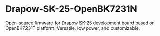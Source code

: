 # Drapow-SK-25-OpenBK7231N
Open-source firmware for Drapow SK-25 development board based on OpenBK7231T platform. Versatile, low power, and customizable.
